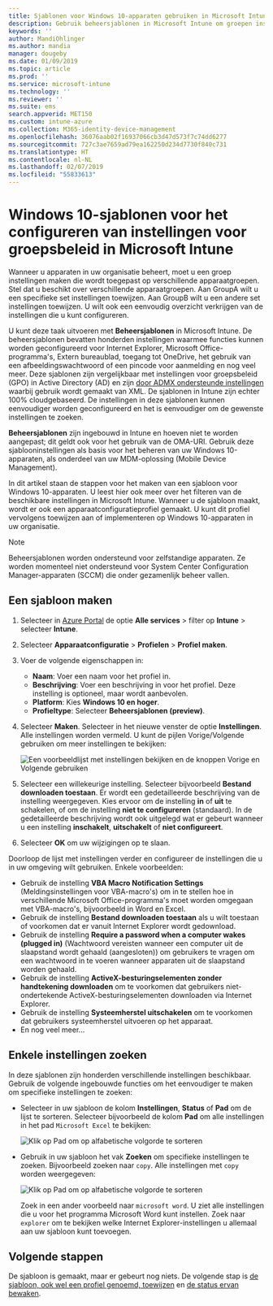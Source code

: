```yaml
---
title: Sjablonen voor Windows 10-apparaten gebruiken in Microsoft Intune - Azure | Microsoft Docs
description: Gebruik beheersjablonen in Microsoft Intune om groepen instellingen te maken voor Windows 10-apparaten. Gebruik deze instellingen in een apparaatconfiguratieprofiel om Office-programma's te beheren, functies in Internet Explorer te beveiligen, toegang tot OneDrive te beheren, Extern bureaublad-functies te gebruiken, automatisch afspelen in te schakelen, instellingen voor energiebeheer in te stellen, afdrukken via HTTP te gebruiken, verschillende opties voor aanmelden te gebruiken en de grootte van het gebeurtenislogboek te beheren.
keywords: ''
author: MandiOhlinger
ms.author: mandia
manager: dougeby
ms.date: 01/09/2019
ms.topic: article
ms.prod: ''
ms.service: microsoft-intune
ms.technology: ''
ms.reviewer: ''
ms.suite: ems
search.appverid: MET150
ms.custom: intune-azure
ms.collection: M365-identity-device-management
ms.openlocfilehash: 36076aab02f16937066cb3d47d573f7c74dd6277
ms.sourcegitcommit: 727c3ae7659ad79ea162250d234d7730f840c731
ms.translationtype: HT
ms.contentlocale: nl-NL
ms.lasthandoff: 02/07/2019
ms.locfileid: "55833613"
---
```

# <a name="windows-10-templates-to-configure-group-policy-settings-in-microsoft-intune"></a>Windows 10-sjablonen voor het configureren van instellingen voor groepsbeleid in Microsoft Intune

Wanneer u apparaten in uw organisatie beheert, moet u een groep instellingen maken die wordt toegepast op verschillende apparaatgroepen. Stel dat u beschikt over verschillende apparaatgroepen. Aan GroupA wilt u een specifieke set instellingen toewijzen. Aan GroupB wilt u een andere set instellingen toewijzen. U wilt ook een eenvoudig overzicht verkrijgen van de instellingen die u kunt configureren.

U kunt deze taak uitvoeren met **Beheersjablonen** in Microsoft Intune. De beheersjablonen bevatten honderden instellingen waarmee functies kunnen worden geconfigureerd voor Internet Explorer, Microsoft Office-programma's, Extern bureaublad, toegang tot OneDrive, het gebruik van een afbeeldingswachtwoord of een pincode voor aanmelding en nog veel meer. Deze sjablonen zijn vergelijkbaar met instellingen voor groepsbeleid (GPO) in Active Directory (AD) en zijn [door ADMX ondersteunde instellingen](https://docs.microsoft.com/windows/client-management/mdm/understanding-admx-backed-policies) waarbij gebruik wordt gemaakt van XML. De sjablonen in Intune zijn echter 100% cloudgebaseerd. De instellingen in deze sjablonen kunnen eenvoudiger worden geconfigureerd en het is eenvoudiger om de gewenste instellingen te zoeken.

**Beheersjablonen** zijn ingebouwd in Intune en hoeven niet te worden aangepast; dit geldt ook voor het gebruik van de OMA-URI. Gebruik deze sjablooninstellingen als basis voor het beheren van uw Windows 10-apparaten, als onderdeel van uw MDM-oplossing (Mobile Device Management).

In dit artikel staan de stappen voor het maken van een sjabloon voor Windows 10-apparaten. U leest hier ook meer over het filteren van de beschikbare instellingen in Microsoft Intune. Wanneer u de sjabloon maakt, wordt er ook een apparaatconfiguratieprofiel gemaakt. U kunt dit profiel vervolgens toewijzen aan of implementeren op Windows 10-apparaten in uw organisatie.

> [!NOTE]
> Beheersjablonen worden ondersteund voor zelfstandige apparaten. Ze worden momenteel niet ondersteund voor System Center Configuration Manager-apparaten (SCCM) die onder gezamenlijk beheer vallen.

## <a name="create-a-template"></a>Een sjabloon maken

1. Selecteer in [Azure Portal](https://portal.azure.com) de optie **Alle services** > filter op **Intune** > selecteer **Intune**.
2. Selecteer **Apparaatconfiguratie** > **Profielen** > **Profiel maken**.
3. Voer de volgende eigenschappen in:

    - **Naam**: Voer een naam voor het profiel in.
    - **Beschrijving**: Voer een beschrijving in voor het profiel. Deze instelling is optioneel, maar wordt aanbevolen.
    - **Platform**: Kies **Windows 10 en hoger**.
    - **Profieltype**: Selecteer **Beheersjablonen (preview)**.

4. Selecteer **Maken**. Selecteer in het nieuwe venster de optie **Instellingen**. Alle instellingen worden vermeld. U kunt de pijlen Vorige/Volgende gebruiken om meer instellingen te bekijken:

    ![Een voorbeeldlijst met instellingen bekijken en de knoppen Vorige en Volgende gebruiken](./media/administrative-templates-windows/sample-settings-list-next-page.png)

5. Selecteer een willekeurige instelling. Selecteer bijvoorbeeld **Bestand downloaden toestaan**. Er wordt een gedetailleerde beschrijving van de instelling weergegeven. Kies ervoor om de instelling **in** of **uit** te schakelen, of om de instelling **niet te configureren** (standaard). In de gedetailleerde beschrijving wordt ook uitgelegd wat er gebeurt wanneer u een instelling **inschakelt**, **uitschakelt** of **niet configureert**.
6. Selecteer **OK** om uw wijzigingen op te slaan.

Doorloop de lijst met instellingen verder en configureer de instellingen die u in uw omgeving wilt gebruiken. Enkele voorbeelden:

- Gebruik de instelling **VBA Macro Notification Settings** (Meldingsinstellingen voor VBA-macro's) om in te stellen hoe in verschillende Microsoft Office-programma's moet worden omgegaan met VBA-macro's, bijvoorbeeld in Word en Excel.
- Gebruik de instelling **Bestand downloaden toestaan** als u wilt toestaan of voorkomen dat er vanuit Internet Explorer wordt gedownload.
- Gebruik de instelling **Require a password when a computer wakes (plugged in)** (Wachtwoord vereisten wanneer een computer uit de slaapstand wordt gehaald (aangesloten)) om gebruikers te vragen om een wachtwoord in te voeren wanneer apparaten uit de slaapstand worden gehaald.
- Gebruik de instelling **ActiveX-besturingselementen zonder handtekening downloaden** om te voorkomen dat gebruikers niet-ondertekende ActiveX-besturingselementen downloaden via Internet Explorer.
- Gebruik de instelling **Systeemherstel uitschakelen** om te voorkomen dat gebruikers systeemherstel uitvoeren op het apparaat.
- En nog veel meer...

## <a name="find-some-settings"></a>Enkele instellingen zoeken

In deze sjablonen zijn honderden verschillende instellingen beschikbaar. Gebruik de volgende ingebouwde functies om het eenvoudiger te maken om specifieke instellingen te zoeken:

- Selecteer in uw sjabloon de kolom **Instellingen**, **Status** of **Pad** om de lijst te sorteren. Selecteer bijvoorbeeld de kolom **Pad** om alle instellingen in het pad `Microsoft Excel` te bekijken:

  ![Klik op Pad om op alfabetische volgorde te sorteren](./media/administrative-templates-windows/path-filter-shows-excel-options.png)

- Gebruik in uw sjabloon het vak **Zoeken** om specifieke instellingen te zoeken. Bijvoorbeeld zoeken naar `copy`. Alle instellingen met `copy` worden weergegeven:

  ![Klik op Pad om op alfabetische volgorde te sorteren](./media/administrative-templates-windows/search-copy-settings.png)

  Zoek in een ander voorbeeld naar `microsoft word`. U ziet alle instellingen die u voor het programma Microsoft Word kunt instellen. Zoek naar `explorer` om te bekijken welke Internet Explorer-instellingen u allemaal aan uw sjabloon kunt toevoegen.

## <a name="next-steps"></a>Volgende stappen

De sjabloon is gemaakt, maar er gebeurt nog niets. De volgende stap is [de sjabloon, ook wel een profiel genoemd, toewijzen](device-profile-assign.md) en [de status ervan bewaken](device-profile-monitor.md).
